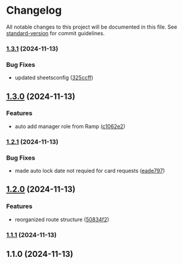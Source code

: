 # Changelog

All notable changes to this project will be documented in this file. See [standard-version](https://github.com/conventional-changelog/standard-version) for commit guidelines.

### [1.3.1](https://github.com/hitboxgames/ramp-discord-bot/compare/v1.3.0...v1.3.1) (2024-11-13)


### Bug Fixes

* updated sheetsconfig ([325ccff](https://github.com/hitboxgames/ramp-discord-bot/commit/325ccff55a5068cfe5c8dd8289eff081bc1ea4ca))

## [1.3.0](https://github.com/hitboxgames/ramp-discord-bot/compare/v1.2.1...v1.3.0) (2024-11-13)


### Features

* auto add manager role from Ramp ([c1062e2](https://github.com/hitboxgames/ramp-discord-bot/commit/c1062e28e0c946741ba8da42b587c7c9c016dcc0))

### [1.2.1](https://github.com/hitboxgames/ramp-discord-bot/compare/v1.2.0...v1.2.1) (2024-11-13)


### Bug Fixes

* made auto lock date not requied for card requests ([eade797](https://github.com/hitboxgames/ramp-discord-bot/commit/eade797c677571e10c7e15234acd5d1f48e5d479))

## [1.2.0](https://github.com/hitboxgames/ramp-discord-bot/compare/v1.1.1...v1.2.0) (2024-11-13)


### Features

* reorganized route structure ([50834f2](https://github.com/hitboxgames/ramp-discord-bot/commit/50834f20b25765226dfba4bf52d9102ed6f2b967))

### [1.1.1](https://github.com/hitboxgames/ramp-discord-bot/compare/v1.1.0...v1.1.1) (2024-11-13)

## 1.1.0 (2024-11-13)

